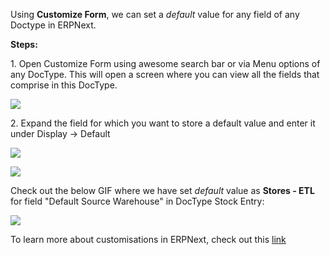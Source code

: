 Using **Customize Form**, we can set a _default_ value for any field of any Doctype in ERPNext.

**Steps:**

1\. Open Customize Form using awesome search bar or via Menu options of any DocType. This will open a screen where you can view all the fields that comprise in this DocType.

![](https://docs.erpnext.com/files/6T6CWP6.png)

2\. Expand the field for which you want to store a default value and enter it under Display -> Default

![](https://docs.erpnext.com/files/TjzsYhu.png)

![](https://docs.erpnext.com/files/th62UXt.png)

Check out the below GIF where we have set _default_ value as **Stores - ETL** for field "Default Source Warehouse" in DocType Stock Entry:

![](https://docs.erpnext.com/files/wXMccxf.gif)

To learn more about customisations in ERPNext, check out this [link](https://erpnext.com/docs/user/manual/en/customize-erpnext/customize-form)